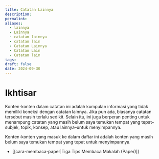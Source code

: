 ```yaml
---
title: Catatan Lainnya
description: 
permalink: 
aliases:
  - lainnya
  - Lainnya
  - catatan lainnya
  - catatan lain
  - Catatan Lainnya
  - Catatan Lain
  - Catatan lain
tags: 
draft: false
date: 2024-09-30
---
```

# Ikhtisar  
Konten-konten dalam catatan ini adalah kumpulan informasi yang tidak memiliki koneksi dengan catatan lainnya. Jika pun ada, biasanya catatan tersebut masih terlalu sedikit. Selain itu, ini juga berperan penting untuk menampung catatan yang masih belum saya temukan tempat yang tepat–subjek, topik, konsep, atau lainnya–untuk menyimpannya.

Konten-konten yang masuk ke dalam daftar ini adalah konten yang masih belum saya temukan tempat yang tepat untuk menyimpannya. 

- [[cara-membaca-paper|Tiga Tips Membaca Makalah (Paper)]] 